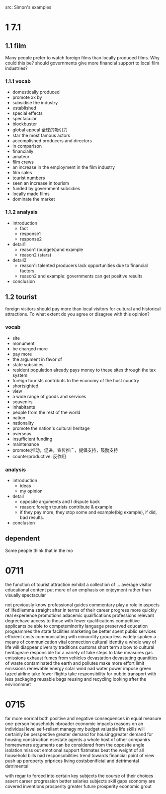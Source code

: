 src: Simon's examples

# 1 7.1

## 1.1 film

Many people prefer to watch foreign films than locally produced films. Why could this be? should governments give more financial support to local film industries?

### 1.1.1 vocab

- domestically produced
- promote xx by
- subsidise the industry
- established
- special effects
- spectacular
- blockbuster
- global appeal 全球的吸引力
- star the most famous actors
- accomplished producers and directors
- in comparison
- financially
- amateur
- film crews
- an increase in the employment in the film industry
- film sales
- tourist numbers
- seen an increase in tourism
- funded by government subsidies
- locally made films
- dominate the market

### 1.1.2 analysis

- introduction
  - fact
  - response1
  - response2
- detail1
  - reason1 (budgets)and example
  - reason2 (stars)
- detail2
  - reason1: talented producers lack opportunities due to financial factors.
  - reason2 and example: governments can get positive results
- conclusion

## 1.2 tourist

foreign visitors should pay more than local visitors for cultural and historical attractions. To what extent do you agree or disagree with this opinion?

### vocab

- site
- monument
- be charged more
- pay more
- the argument in favor of
- state subsidies
- resident population already pays money to these sites through the tax system
- foreign tourists contributs to the economy of the host country
- shortsighted
- view
- a wide range of goods and services
- souvenirs
- inhabitants
- people from the rest of the world
- nation
- nationality
- promote the nation's cultural heritage
- overseas
- insufficient funding
- maintenance
- promote:推动，促进，宣传推广，提倡支持，鼓励支持
- counterproductive: 反作用

### analysis

- introduction
  - ideas
  - my opinion
- detail
  - opposite arguments and I dispute back
  - reason: foreign tourists contribute & example
  - if they pay more, they stop some and example(big example), if did, bad results.
- conclusion

## dependent

Some people think that in the mo

# 0711

the function of
tourist attraction
exhibit a collection of ...
average visitor
educational content
put more of an emphasis on enjoyment
rather than
visually spectacular

not previously know
professional guides
commentary
play a role in
aspects of lifedilemma
straight after in terms of their career
progress more quickly
real experience
promotions
adacemic qualifications
professions
relevant degreehave access to
those with fewer qualifications
competitive
applicants
be able to competeminority language
preserved
education progeammes
the state
facilities
marketing
be better spent
public services
efficient
costs
communicating with minoortity group
less widely spoken a means of communication
vital connection
cultural identity
a whole way of life will diappear
diversity
traditions
customs
short term
aloow to
cultural heritageare responsible for
a variety of
take steps to
take measures
gas emissions exhaust fumes from vehicles
devastation
devastating
quantities of waste
contaminated the earth and pollutes
make more effort
limit emissions
renewable energy
solar wind nad water power
impose green tazed
airline
take fewer flights
take responsibility for
pub;ic transport
with less packaging
reusable bags
reusing and recycling
looking after the environmnet

# 0715

far more normal both positive and negative consequences in equal measure one-person households
nbroader economic impacts
reasons
on an individual level
self-reliant
managy my budget
valuable life skills
will certainly be
perspective
greater demand for housinggreater demand for housing construction esestate agents
a whole host of other companirs homeowners
atguments
can be considered from the opposite angle
isolation
miss out
emotional support
flatmates
beat the weight of all household bills nad responsobilities
trend towards
financial point of view
push up pproperty priprices
living costsbenificial and detrimental
detrimental

with regar to
forced into certain key subjects
the course of their choices
assert
career progression
better salaries
subjects
skill gaps
sconomy are covered
inventions
prosperity
greater future prosperity
economic grout

